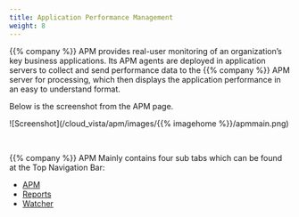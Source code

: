 ```yaml
---
title: Application Performance Management
weight: 8
---
```


{{% company %}} APM provides real-user monitoring of an organization’s key business applications. Its APM agents are deployed in application servers to collect and send performance data to the {{% company %}} APM server for processing, which then displays the application performance in an easy to understand format.

Below is the screenshot from the APM page.

![Screenshot](/cloud_vista/apm/images/{{% imagehome %}}/apmmain.png)

&nbsp;

{{% company %}} APM Mainly contains four sub tabs which can be found at the Top Navigation Bar:
* <a href="/cloud_vista/apm/apm">APM</a>
* <a href="/cloud_vista/apm/reports">Reports</a>
* <a href="/cloud_vista/apm/watcher">Watcher</a>



